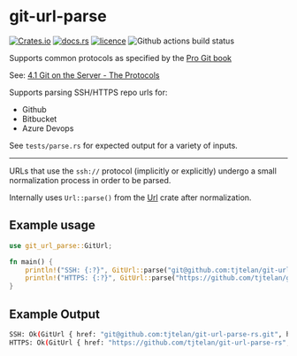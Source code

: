 # git-url-parse

[![Crates.io](https://img.shields.io/crates/v/git-url-parse)](https://crates.io/crates/git-url-parse)
[![docs.rs](https://docs.rs/git-url-parse/badge.svg)](https://docs.rs/git-url-parse/)
[![licence](https://img.shields.io/github/license/tjtelan/git-url-parse-rs)](LICENSE)
![Github actions build status](https://github.com/tjtelan/git-url-parse-rs/workflows/git-url-parse/badge.svg)

Supports common protocols as specified by the [Pro Git book](https://git-scm.com/book/en/v2)

See: [4.1 Git on the Server - The Protocols](https://git-scm.com/book/en/v2/Git-on-the-Server-The-Protocols)

Supports parsing SSH/HTTPS repo urls for:
* Github
* Bitbucket
* Azure Devops

See `tests/parse.rs` for expected output for a variety of inputs.

---

URLs that use the `ssh://` protocol (implicitly or explicitly) undergo a small normalization process in order to be parsed.

Internally uses `Url::parse()` from the [Url](https://crates.io/crates/url) crate after normalization.

## Example usage
```rust
use git_url_parse::GitUrl;

fn main() {
    println!("SSH: {:?}", GitUrl::parse("git@github.com:tjtelan/git-url-parse-rs.git"));
    println!("HTTPS: {:?}", GitUrl::parse("https://github.com/tjtelan/git-url-parse-rs"));
}
```

## Example Output
```bash
SSH: Ok(GitUrl { href: "git@github.com:tjtelan/git-url-parse-rs.git", host: Some("github.com"), name: "git-url-parse-rs", owner: Some("tjtelan"), organization: None, fullname: "tjtelan/git-url-parse-rs", protocol: Ssh, user: Some("git"), token: None, port: None, path: "tjtelan/git-url-parse-rs.git", git_suffix: true })
HTTPS: Ok(GitUrl { href: "https://github.com/tjtelan/git-url-parse-rs", host: Some("github.com"), name: "git-url-parse-rs", owner: Some("tjtelan"), organization: None, fullname: "tjtelan/git-url-parse-rs", protocol: Https, user: None, token: None, port: None, path: "/tjtelan/git-url-parse-rs", git_suffix: false })
```